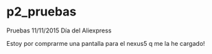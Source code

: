 ﻿# p2_pruebas
Pruebas 11/11/2015 Día del Aliexpress

Estoy por comprarme una pantalla para el nexus5 q me la he cargado!